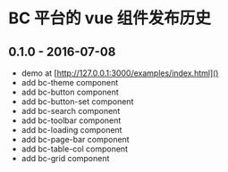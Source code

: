 # BC 平台的 vue 组件发布历史

## 0.1.0 - 2016-07-08 
- demo at [http://127.0.0.1:3000/examples/index.html]()
- add bc-theme component
- add bc-button component
- add bc-button-set component
- add bc-search component
- add bc-toolbar component
- add bc-loading component
- add bc-page-bar component
- add bc-table-col component
- add bc-grid component